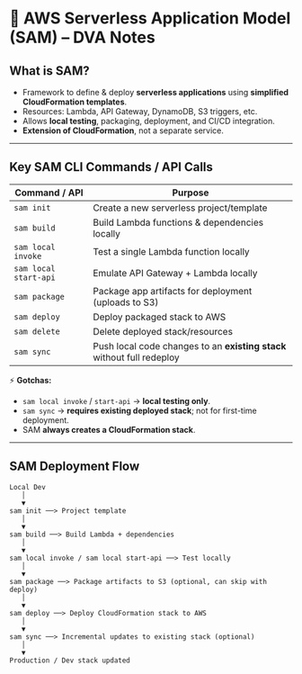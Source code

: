 # 🔹 AWS Serverless Application Model (SAM) – DVA Notes

## What is SAM?
- Framework to define & deploy **serverless applications** using **simplified CloudFormation templates**.
- Resources: Lambda, API Gateway, DynamoDB, S3 triggers, etc.
- Allows **local testing**, packaging, deployment, and CI/CD integration.
- **Extension of CloudFormation**, not a separate service.

---

## Key SAM CLI Commands / API Calls

| Command / API | Purpose |
|---------------|---------|
| `sam init` | Create a new serverless project/template |
| `sam build` | Build Lambda functions & dependencies locally |
| `sam local invoke` | Test a single Lambda function locally |
| `sam local start-api` | Emulate API Gateway + Lambda locally |
| `sam package` | Package app artifacts for deployment (uploads to S3) |
| `sam deploy` | Deploy packaged stack to AWS |
| `sam delete` | Delete deployed stack/resources |
| `sam sync` | Push local code changes to an **existing stack** without full redeploy |

⚡ **Gotchas:**
- `sam local invoke` / `start-api` → **local testing only**.  
- `sam sync` → **requires existing deployed stack**; not for first-time deployment.  
- SAM **always creates a CloudFormation stack**.

---

## SAM Deployment Flow

```text
Local Dev
   │
   ▼
sam init ──> Project template
   │
   ▼
sam build ──> Build Lambda + dependencies
   │
   ▼
sam local invoke / sam local start-api ──> Test locally
   │
   ▼
sam package ──> Package artifacts to S3 (optional, can skip with deploy)
   │
   ▼
sam deploy ──> Deploy CloudFormation stack to AWS
   │
   ▼
sam sync ──> Incremental updates to existing stack (optional)
   │
   ▼
Production / Dev stack updated
